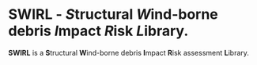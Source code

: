 # SWIRL - *S*tructural *W*ind-borne debris *I*mpact *R*isk *L*ibrary.

**SWIRL** is a **S**tructural **W**ind-borne debris **I**mpact **R**isk assessment **L**ibrary.
